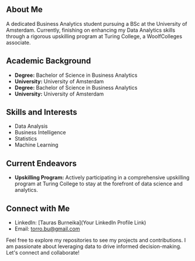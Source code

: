## About Me
A dedicated Business Analytics student pursuing a BSc at the University of Amsterdam. Currently, finishing on enhancing my Data Analytics skills through a rigorous upskilling program at Turing College, a WoolfColleges associate.

## Academic Background
- **Degree:** Bachelor of Science in Business Analytics
- **University:** University of Amsterdam
- **Degree:** Bachelor of Science in Business Analytics
- **University:** University of Amsterdam

## Skills and Interests
- Data Analysis
- Business Intelligence
- Statistics
- Machine Learning

## Current Endeavors
- **Upskilling Program:** Actively participating in a comprehensive upskilling program at Turing College to stay at the forefront of data science and analytics.

## Connect with Me
- LinkedIn: [Tauras Burneika](Your LinkedIn Profile Link)
- Email: torro.bu@gmail.com

Feel free to explore my repositories to see my projects and contributions. I am passionate about leveraging data to drive informed decision-making. Let's connect and collaborate!
